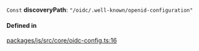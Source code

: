 `Const` **discoveryPath**: ``"/oidc/.well-known/openid-configuration"``

#### Defined in

[packages/js/src/core/oidc-config.ts:16](https://github.com/logto-io/js/blob/5254dee/packages/js/src/core/oidc-config.ts#L16)
